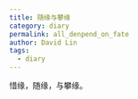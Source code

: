 ```yaml
---
title: 随缘与攀缘
category: diary
permalink: all_denpend_on_fate
author: David Lin
tags: 
  - diary
---
```


惜缘，随缘，与攀缘。


